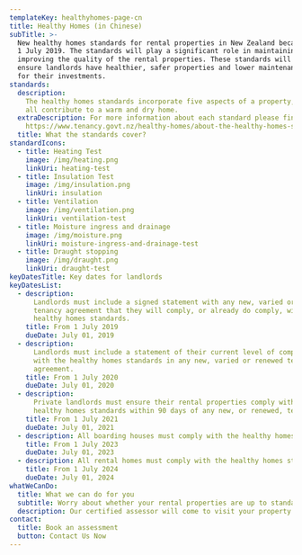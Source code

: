 ```yaml
---
templateKey: healthyhomes-page-cn
title: Healthy Homes (in Chinese)
subTitle: >-
  New healthy homes standards for rental properties in New Zealand became law on
  1 July 2019. The standards will play a significant role in maintaining and
  improving the quality of the rental properties. These standards will help
  ensure landlords have healthier, safer properties and lower maintenance costs
  for their investments.
standards:
  description:
    The healthy homes standards incorporate five aspects of a property, which
    all contribute to a warm and dry home.
  extraDescription: For more information about each standard please find here -
    https://www.tenancy.govt.nz/healthy-homes/about-the-healthy-homes-standards/
  title: What the standards cover?
standardIcons:
  - title: Heating Test
    image: /img/heating.png
    linkUri: heating-test
  - title: Insulation Test
    image: /img/insulation.png
    linkUri: insulation
  - title: Ventilation
    image: /img/ventilation.png
    linkUri: ventilation-test
  - title: Moisture ingress and drainage
    image: /img/moisture.png
    linkUri: moisture-ingress-and-drainage-test
  - title: Draught stopping
    image: /img/draught.png
    linkUri: draught-test
keyDatesTitle: Key dates for landlords
keyDatesList:
  - description:
      Landlords must include a signed statement with any new, varied or renewed
      tenancy agreement that they will comply, or already do comply, with the
      healthy homes standards.
    title: From 1 July 2019
    dueDate: July 01, 2019
  - description:
      Landlords must include a statement of their current level of compliance
      with the healthy homes standards in any new, varied or renewed tenancy
      agreement.
    title: From 1 July 2020
    dueDate: July 01, 2020
  - description:
      Private landlords must ensure their rental properties comply with the
      healthy homes standards within 90 days of any new, or renewed, tenancy.
    title: From 1 July 2021
    dueDate: July 01, 2021
  - description: All boarding houses must comply with the healthy homes standards.
    title: From 1 July 2023
    dueDate: July 01, 2023
  - description: All rental homes must comply with the healthy homes standards.
    title: From 1 July 2024
    dueDate: July 01, 2024
whatWeCanDo:
  title: What we can do for you
  subtitle: Worry about whether your rental properties are up to standards? Let us find out for you.
  description: Our certified assessor will come to visit your property and do a comprehensive inspection. We will issue you the certificate if your property meets all the requirements. If there are some aspects that do not comply with the standards, we will let you know what they are and can also help you to improve, repair or replace if needed. A certificate is then issued once all problems are fixed.
contact:
  title: Book an assessment
  button: Contact Us Now
---
```


